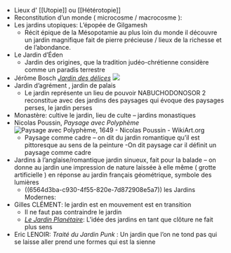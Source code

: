 - Lieux d' [[Utopie]] ou [[Hétérotopie]]
- Reconstitution d’un monde ( microcosme / macrocosme ):
- Les jardins utopiques: L’épopée de Gilgamesh
	- Récit épique de la Mésopotamie au plus loin du monde il découvre un jardin magnifique fait de pierre précieuse / lieux de la richesse et de l’abondance.
- Le Jardin d’Éden
	- Jardin des origines, que la tradition judéo-chrétienne considère comme un paradis terrestre
- Jérôme Bosch [*Jardin des délices*](https://upload.wikimedia.org/wikipedia/commons/thumb/9/96/The_Garden_of_earthly_delights.jpg/1200px-The_Garden_of_earthly_delights.jpg) ![](https://upload.wikimedia.org/wikipedia/commons/thumb/9/96/The_Garden_of_earthly_delights.jpg/1200px-The_Garden_of_earthly_delights.jpg)
- Jardin d’agrément , jardin de palais
	- Le jardin représente un lieu de pouvoir NABUCHODONOSOR 2 reconstitue avec des jardins des paysages qui évoque des paysages perses, le jardin perses
- Monastère: cultive le jardin, lieu de culte – jardins monastiques
- Nicolas Poussin, *Paysage avec Polyphème* ![Paysage avec Polyphème, 1649 - Nicolas Poussin - WikiArt.org](https://uploads8.wikiart.org/images/nicolas-poussin/landscape-with-polyphemus-1649.jpg!Large.jpg)
	- Paysage comme cadre – on dit du jardin romantique qu’il est pittoresque au sens de la peinture -On dit paysage car il définit un paysage comme cadre
- Jardins à l’anglaise/romantique jardin sinueux, fait pour la balade – on donne au jardin une impression de nature laissée à elle même ( grotte artificielle ) en réponse au jardin français géométrique, symbole des lumières
	- ((6564d3ba-c930-4f55-820e-7d872908e5a7)) 
	  les Jardins Modernes:
- Gilles CLÉMENT: le jardin est en mouvement est en transition
	- Il ne faut pas contraindre le jardin
	- [*Le Jardin Planétaire*](https://m.media-amazon.com/images/I/41VMVMWRD6L.jpg): L’idée des jardins en tant que clôture ne fait plus sens
- Eric LENOIR: *Traité du Jardin Punk* : Un jardin que l’on ne tond pas qui se laisse aller prend une formes qui est la sienne